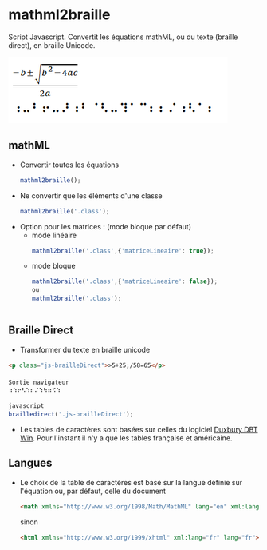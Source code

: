 # mathml2braille
Script Javascript.
Convertit les équations mathML, ou du texte (braille direct), en braille Unicode.

![](header.png)

## mathML
- Convertir toutes les équations
    ```javascript
    mathml2braille();
    ```
- Ne convertir que les éléments d'une classe
    ```javascript
    mathml2braille('.class');
    ```
- Option pour les matrices : (mode bloque par défaut)
    - mode linéaire
        ```javascript
        mathml2braille('.class',{'matriceLineaire': true});
        ```
    - mode bloque
        ```javascript
        mathml2braille('.class',{'matriceLineaire': false});
        ou
        mathml2braille('.class');
    ```
## Braille Direct
- Transformer du texte en braille unicode
```html
<p class="js-brailleDirect">>5+25;/58=65</p>

Sortie navigateur
⠰⠱⠖⠣⠱⠆⠌⠱⠳⠶⠫⠱
```
```javascript
javascript
brailledirect('.js-brailleDirect');
```
- Les tables de caractères sont basées sur celles du logiciel [Duxbury DBT Win](http://www.duxburysystems.com/). Pour l'instant il n'y a que les tables française et américaine.
## Langues
- Le choix de la table de caractères est basé sur la langue définie sur l'équation ou, par défaut, celle du document
    ```html
    <math xmlns="http://www.w3.org/1998/Math/MathML" lang="en" xml:lang="en">
    ```
    sinon
    ```html
    <html xmlns="http://www.w3.org/1999/xhtml" xml:lang="fr" lang="fr">
    ```